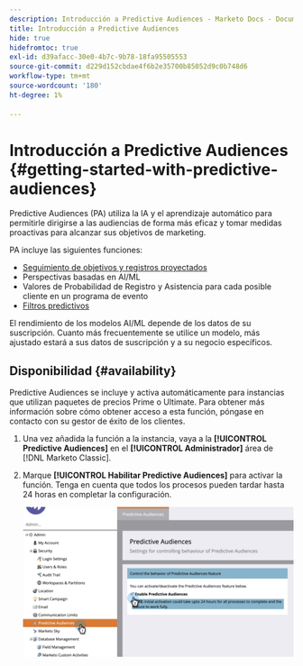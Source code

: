 ```yaml
---
description: Introducción a Predictive Audiences - Marketo Docs - Documentación del producto
title: Introducción a Predictive Audiences
hide: true
hidefromtoc: true
exl-id: d39afacc-30e0-4b7c-9b78-18fa95505553
source-git-commit: d229d152cbdae4f6b2e35700b85052d9c0b748d6
workflow-type: tm+mt
source-wordcount: '180'
ht-degree: 1%

---
```


# Introducción a Predictive Audiences {#getting-started-with-predictive-audiences}

Predictive Audiences (PA) utiliza la IA y el aprendizaje automático para permitirle dirigirse a las audiencias de forma más eficaz y tomar medidas proactivas para alcanzar sus objetivos de marketing.

PA incluye las siguientes funciones:

* [Seguimiento de objetivos y registros proyectados](/help/marketo/product-docs/marketo-sky/understanding-goal-tracking-and-projected-registrations.md)
* Perspectivas basadas en AI/ML
* Valores de Probabilidad de Registro y Asistencia para cada posible cliente en un programa de evento
* [Filtros predictivos](/help/marketo/product-docs/marketo-sky/predictive-filters.md)

El rendimiento de los modelos AI/ML depende de los datos de su suscripción. Cuanto más frecuentemente se utilice un modelo, más ajustado estará a sus datos de suscripción y a su negocio específicos.

## Disponibilidad {#availability}

Predictive Audiences se incluye y activa automáticamente para instancias que utilizan paquetes de precios Prime o Ultimate. Para obtener más información sobre cómo obtener acceso a esta función, póngase en contacto con su gestor de éxito de los clientes.

1. Una vez añadida la función a la instancia, vaya a la **[!UICONTROL Predictive Audiences]** en el **[!UICONTROL Administrador]** área de [!DNL Marketo Classic].

1. Marque **[!UICONTROL Habilitar Predictive Audiences]** para activar la función. Tenga en cuenta que todos los procesos pueden tardar hasta 24 horas en completar la configuración.

   ![Imagen uno](assets/getting-started-with-predictive-audiences-1.png)
